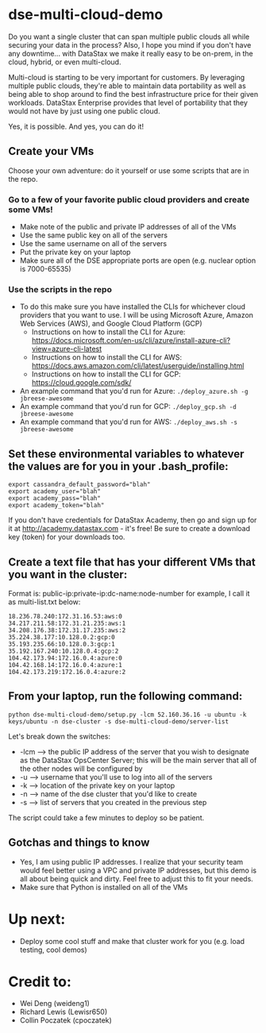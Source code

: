 # dse-multi-cloud-demo
Do you want a single cluster that can span multiple public clouds all while securing your data in the process? Also, I hope you mind if you don't have any downtime... with DataStax we make it really easy to be on-prem, in the cloud, hybrid, or even multi-cloud.

Multi-cloud is starting to be very important for customers. By leveraging multiple public clouds, they're able to maintain data portability as well as being able to shop around to find the best infrastructure price for their given workloads. DataStax Enterprise provides that level of portability that they would not have by just using one public cloud.

Yes, it is possible. And yes, you can do it!

## Create your VMs
Choose your own adventure: do it yourself or use some scripts that are in the repo.

### Go to a few of your favorite public cloud providers and create some VMs!
* Make note of the public and private IP addresses of all of the VMs
* Use the same public key on all of the servers
* Use the same username on all of the servers
* Put the private key on your laptop
* Make sure all of the DSE appropriate ports are open (e.g. nuclear option is 7000-65535)

### Use the scripts in the repo
* To do this make sure you have installed the CLIs for whichever cloud providers that you want to use. I will be using Microsoft Azure, Amazon Web Services (AWS), and Google Cloud Platform (GCP)
    * Instructions on how to install the CLI for Azure: https://docs.microsoft.com/en-us/cli/azure/install-azure-cli?view=azure-cli-latest
    * Instructions on how to install the CLI for AWS: https://docs.aws.amazon.com/cli/latest/userguide/installing.html
    * Instructions on how to install the CLI for GCP: https://cloud.google.com/sdk/
* An example command that you'd run for Azure: `./deploy_azure.sh -g jbreese-awesome`
* An example command that you'd run for GCP: `./deploy_gcp.sh -d jbreese-awesome`
* An example command that you'd run for AWS: `./deploy_aws.sh -s jbreese-awesome`

## Set these environmental variables to whatever the values are for you in your .bash_profile:
```
export cassandra_default_password="blah"
export academy_user="blah"
export academy_pass="blah"
export academy_token="blah"
```
If you don't have credentials for DataStax Academy, then go and sign up for it at http://academy.datastax.com - it's free!  Be sure to create a download key (token) for your downloads too.

## Create a text file that has your different VMs that you want in the cluster:
Format is: public-ip:private-ip:dc-name:node-number for example, I call it as multi-list.txt below:
```
18.236.78.240:172.31.16.53:aws:0
34.217.211.58:172.31.21.235:aws:1
34.208.176.38:172.31.17.235:aws:2
35.224.38.177:10.128.0.2:gcp:0
35.193.235.66:10.128.0.3:gcp:1
35.192.167.240:10.128.0.4:gcp:2
104.42.173.94:172.16.0.4:azure:0
104.42.168.14:172.16.0.4:azure:1
104.42.173.219:172.16.0.4:azure:2
```

## From your laptop, run the following command:
`python dse-multi-cloud-demo/setup.py -lcm 52.160.36.16 -u ubuntu -k keys/ubuntu -n dse-cluster -s dse-multi-cloud-demo/server-list`

Let's break down the switches:
* -lcm --> the public IP address of the server that you wish to designate as the DataStax OpsCenter Server; this will be the main server that all of the other nodes will be configured by
* -u --> username that you'll use to log into all of the servers
* -k --> location of the private key on your laptop
* -n --> name of the dse cluster that you'd like to create
* -s --> list of servers that you created in the previous step

The script could take a few minutes to deploy so be patient.

## Gotchas and things to know
* Yes, I am using public IP addresses. I realize that your security team would feel better using a VPC and private IP addresses, but this demo is all about being quick and dirty. Feel free to adjust this to fit your needs.
* Make sure that Python is installed on all of the VMs

# Up next:
* Deploy some cool stuff and make that cluster work for you (e.g. load testing, cool demos)

# Credit to:
* Wei Deng (weideng1)
* Richard Lewis (Lewisr650)
* Collin Poczatek (cpoczatek)
